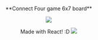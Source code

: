 <p align="center"> 
**Connect Four game 6x7 board**
</p>

<p align="center"> 
<img src="https://images-na.ssl-images-amazon.com/images/I/5103F3DHQ0L._AC_SX425_.jpg">
</p>

<p align="center"> 
Made with React! :D 
<img src="https://upload.wikimedia.org/wikipedia/commons/thumb/a/a7/React-icon.svg/1200px-React-icon.svg.png">
</p>

